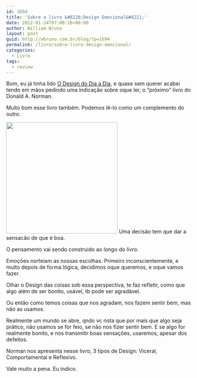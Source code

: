 ```yaml
---
id: 1694
title: 'Sobre o livro &#8220;Design Emocional&#8221;'
date: 2012-01-24T07:00:16+00:00
author: William Bruno
layout: post
guid: http://wbruno.com.br/blog/?p=1694
permalink: /livro/sobre-livro-design-emocional/
categories:
  - Livro
tags:
  - review
---
```

Bom, eu já tinha lido <a href="https://wbruno.com.br/livro/sobre-livro-o-design-dia-a-dia/" target="_blank">O Design do Dia a Dia</a>, e quase sem querer acabei tendo em mãos pedindo uma indicação sobre oque ler, o &#8220;próximo&#8221; livro do Donald A. Norman.

Muito bom esse livro também. Podemos lê-lo como um complemento do outro.

[<img src="/wp-content/uploads/2012/01/21414899_4-300x300.jpg" alt="" title="21414899_4" width="300" height="300" class="alignleft size-medium wp-image-1695" srcset="/wp-content/uploads/2012/01/21414899_4-300x300.jpg 300w, /wp-content/uploads/2012/01/21414899_4-150x150.jpg 150w, /wp-content/uploads/2012/01/21414899_4.jpg 500w" sizes="(max-width: 300px) 100vw, 300px" />](/wp-content/uploads/2012/01/21414899_4.jpg) Uma decisão tem que dar a sensacão de que é boa.

O pensamento vai sendo construido ao longo do livro.

Emoções norteiam as nossas escolhas. Primeiro inconscientemente, e muito depois de forma lógica, decidimos oque queremos, e oque vamos fazer.

Olhar o Design das coisas sob essa perspectiva, te faz refletir, como que algo além de ser bonito, usável, tb pode ser agradável.

Ou então como temos coisas que nos agradam, nos fazem sentir bem, mas não as usamos.

Realmente um mundo se abre, qndo vc nota que por mais que algo seja prático, não usamos se for feio, se não nos fizer sentir bem. E se algo for realmente bonito, e nos transmitir boas sensações, usaremos, apesar dos defeitos.

Norman nos apresenta nesse livro, 3 tipos de Design: Viceral, Comportamental e Reflexivo.

Vale muito a pena. Eu indico.
